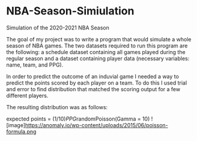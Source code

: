 # NBA-Season-Simiulation
Simulation of the 2020-2021 NBA Season

The goal of my project was to write a program that would simulate a whole season of NBA games. The two datasets required to run this program are the following: a schedule dataset containing all games played during the regular season and a dataset containing player data (necessary variables: name, team, and PPG).

In order to predict the outcome of an induvial game I needed a way to predict the points scored by each player on a team. To do this I used trial and error to find distribution that matched the scoring output for a few different players. 

The resulting distribution was as follows:

expected points = (1/10)*PPG*randomPoisson(Gamma = 10)
![image]https://anomaly.io/wp-content/uploads/2015/06/poisson-formula.png


